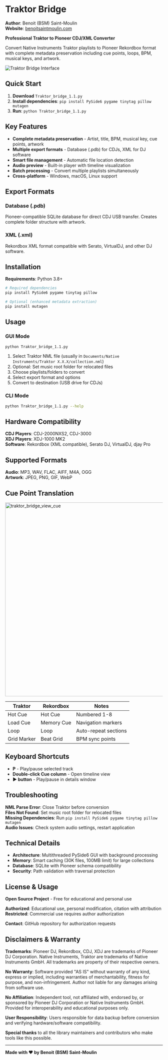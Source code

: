 # Traktor Bridge

**Author**: Benoit (BSM) Saint-Moulin  
**Website**: [benoitsaintmoulin.com](http://www.benoitsaintmoulin.com)

**Professional Traktor to Pioneer CDJ/XML Converter**

Convert Native Instruments Traktor playlists to Pioneer Rekordbox format with complete metadata preservation including cue points, loops, BPM, musical keys, and artwork.

![Traktor Bridge Interface](https://github.com/user-attachments/assets/ce3ff950-ebd8-4253-8eaa-ef45e089640a)

## Quick Start

1. **Download** `Traktor_bridge_1.1.py`
2. **Install dependencies**: `pip install PySide6 pygame tinytag pillow mutagen`
3. **Run**: `python Traktor_bridge_1.1.py`

## Key Features

- **Complete metadata preservation** - Artist, title, BPM, musical key, cue points, artwork
- **Multiple export formats** - Database (.pdb) for CDJs, XML for DJ software
- **Smart file management** - Automatic file location detection
- **Audio preview** - Built-in player with timeline visualization
- **Batch processing** - Convert multiple playlists simultaneously
- **Cross-platform** - Windows, macOS, Linux support

## Export Formats

### Database (.pdb)
Pioneer-compatible SQLite database for direct CDJ USB transfer. Creates complete folder structure with artwork.

### XML (.xml)
Rekordbox XML format compatible with Serato, VirtualDJ, and other DJ software.

## Installation

**Requirements**: Python 3.8+

```bash
# Required dependencies
pip install PySide6 pygame tinytag pillow

# Optional (enhanced metadata extraction)
pip install mutagen
```

## Usage

### GUI Mode
```bash
python Traktor_bridge_1.1.py
```

1. Select Traktor NML file (usually in `Documents/Native Instruments/Traktor X.X.X/collection.nml`)
2. Optional: Set music root folder for relocated files
3. Choose playlists/folders to convert
4. Select export format and options
5. Convert to destination (USB drive for CDJs)

### CLI Mode
```bash
python Traktor_bridge_1.1.py --help
```

## Hardware Compatibility

**CDJ Players**: CDJ-2000NXS2, CDJ-3000  
**XDJ Players**: XDJ-1000 MK2  
**Software**: Rekordbox (XML compatible), Serato DJ, VirtualDJ, djay Pro

## Supported Formats

**Audio**: MP3, WAV, FLAC, AIFF, M4A, OGG  
**Artwork**: JPEG, PNG, GIF, WebP

## Cue Point Translation

<img width="968" height="620" alt="traktor_bridge_view_cue" src="https://github.com/user-attachments/assets/4f953826-745b-41c3-8733-a27f10784140" />



| Traktor | Rekordbox | Notes |
|---------|-----------|-------|
| Hot Cue | Hot Cue | Numbered 1-8 |
| Load Cue | Memory Cue | Navigation markers |
| Loop | Loop | Auto-repeat sections |
| Grid Marker | Beat Grid | BPM sync points |

## Keyboard Shortcuts

- **P** - Play/pause selected track
- **Double-click Cue column** - Open timeline view
- **▶ button** - Play/pause in details window

## Troubleshooting

**NML Parse Error**: Close Traktor before conversion  
**Files Not Found**: Set music root folder for relocated files  
**Missing Dependencies**: Run `pip install PySide6 pygame tinytag pillow mutagen`  
**Audio Issues**: Check system audio settings, restart application

## Technical Details

- **Architecture**: Multithreaded PySide6 GUI with background processing
- **Memory**: Smart caching (30K files, 100MB limit) for large collections
- **Database**: SQLite with Pioneer schema compatibility
- **Security**: Path validation with traversal protection

## License & Usage

**Open Source Project** - Free for educational and personal use

**Authorized**: Educational use, personal modification, citation with attribution  
**Restricted**: Commercial use requires author authorization

**Contact**: GitHub repository for authorization requests

## Disclaimers & Warranty

**Trademarks**: Pioneer DJ, Rekordbox, CDJ, XDJ are trademarks of Pioneer DJ Corporation. Native Instruments, Traktor are trademarks of Native Instruments GmbH. All trademarks are property of their respective owners.

**No Warranty**: Software provided "AS IS" without warranty of any kind, express or implied, including warranties of merchantability, fitness for purpose, and non-infringement. Author not liable for any damages arising from software use.

**No Affiliation**: Independent tool, not affiliated with, endorsed by, or sponsored by Pioneer DJ Corporation or Native Instruments GmbH. Provided for interoperability and educational purposes only.

**User Responsibility**: Users responsible for data backup before conversion and verifying hardware/software compatibility.

**Special thanks** to all the library maintainers and contributors who make tools like this possible.

---

**Made with ❤️ by Benoit (BSM) Saint-Moulin**
